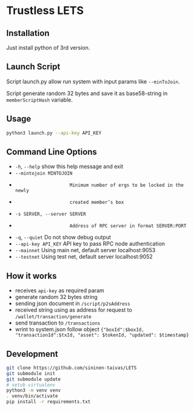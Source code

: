 # Trustless LETS
## Installation
Just install python of 3rd version.

## Launch Script
Script launch.py allow run system with input params like `--minToJoin`.

Script generate random 32 bytes and save it as base58-string in `memberScriptHash` variable.

## Usage

```bash
python3 launch.py --api-key API_KEY
```

## Command Line Options
- `-h`, `--help`            show this help message and exit
- `--mintojoin MINTOJOIN`
-                         Minimum number of ergs to be locked in the newly
-                         created member’s box
- `-s SERVER, --server SERVER`
-                         Address of RPC server in format SERVER:PORT
- `-q`, `--quiet`         Do not show debug output
- `--api-key API_KEY`     API key to pass RPC node authentication
- `--mainnet`             Using main net, default server localhost:9053
- `--testnet`             Using test net, default server localhost:9052

## How it works
- receives `api-key` as required param
- generate random 32 bytes string
- sending json document in `/script/p2sAddress`
- received string using as address for request to `/wallet/transaction/generate`
- send transaction to `/transactions`
- wrint to system.json follow object `{"boxId":$boxId, "transactionId":$txId, "asset": $tokenId, "updated": $timestamp}`

## Development

```bash
git clone https://github.com/sininen-taivas/LETS
git submodule init
git submodule update
# setub virtualenv
python3 -m venv venv
. venv/bin/activate
pip install -r requirements.txt
```